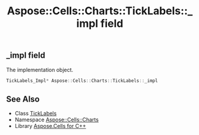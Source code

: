 ﻿---
title: Aspose::Cells::Charts::TickLabels::_impl field
linktitle: _impl
second_title: Aspose.Cells for C++ API Reference
description: 'Aspose::Cells::Charts::TickLabels::_impl field. The implementation object in C++.'
type: docs
weight: 3100
url: /cpp/aspose.cells.charts/ticklabels/_impl/
---
## _impl field


The implementation object.

```cpp
TickLabels_Impl* Aspose::Cells::Charts::TickLabels::_impl
```

## See Also

* Class [TickLabels](../)
* Namespace [Aspose::Cells::Charts](../../)
* Library [Aspose.Cells for C++](../../../)
